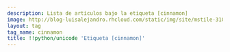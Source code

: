 ```yaml
---
description: Lista de artículos bajo la etiqueta [cinnamon]
image: http://blog-luisalejandro.rhcloud.com/static/img/site/mstile-310x310.png
layout: tag
tag_name: cinnamon
title: !!python/unicode 'Etiqueta [cinnamon]'
---
```

